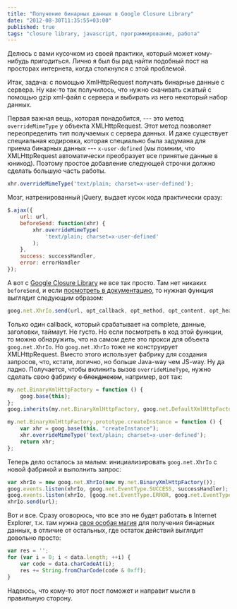 ```yaml
---
title: "Получение бинарных данных в Google Closure Library"
date: "2012-08-30T11:35:55+03:00"
published: true
tags: "closure library, javascript, программирование, работа"
---
```


Делюсь с вами кусочком из своей практики, который может кому-нибудь пригодиться. Лично я был бы рад найти подобный пост
на просторах интернета, когда столкнулся с этой проблемой.

Итак, задача: с помощью XmlHttpRequest получать бинарные данные с сервера. Ну как-то так получилось, что нужно
скачивать сжатый с помощью gzip xml-файл с сервера и выбирать из него некоторый набор данных.

Первая важная вещь, которая понадобится,&nbsp;--- это метод `overrideMimeType` у объекта XMLHttpRequest. Этот метод
позволяет переопределить тип получаемых с сервера данных. И даже существует специальная кодировка, которая специально
была задумана для приема бинарных данных&nbsp;--- `x-user-defined` (мы помним, что XMLHttpRequest автоматически
преобразует все принятые данные в юникод). Поэтому простое добавление следующей строчки должно сделать большую часть
работы.

~~~~~javascript
xhr.overrideMimeType('text/plain; charset=x-user-defined');
~~~~~

Мозг, натренированный jQuery, выдает кусок кода практически сразу:

~~~~~javascript
$.ajax({
    url: url,
    beforeSend: function(xhr) {
        xhr.overrideMimeType(
            'text/plain; charset=x-user-defined'
        );
    },
    success: successHandler,
    error: errorHandler
});
~~~~~

А вот с [Google Closure Library](https://developers.google.com/closure/library/) не все так просто. Там нет никаких
`beforeSend`, и если
[посмотреть в документацию](http://closure-library.googlecode.com/svn/docs/class_goog_net_XhrIo.html), то нужная
функция выглядит следующим образом:

~~~~~javascript
goog.net.XhrIo.send(url, opt_callback, opt_method, opt_content, opt_headers, opt_timeoutInterval)
~~~~~

Только один callback, который срабатывает на complete, данные, заголовки, таймаут. Не густо. Но если посмотреть в код
этой функции, то можно обнаружить, что на самом деле это прокси для объекта `goog.net.XhrIo`. Но `goog.net.XhrIo` тоже
не конструирует XMLHttpRequest. Вместо этого использует фабрику для создания запросов, что, кстати, логично, но больше
Java-way чем JS-way. Ну да ладно. Получается, чтобы вклинить вызов `overrideMimeType`, нужно сделать свою фабрику
~~с блекджеком~~, например, вот так:

~~~~~javascript
my.net.BinaryXmlHttpFactory = function () {
    goog.base(this);
};
goog.inherits(my.net.BinaryXmlHttpFactory, goog.net.DefaultXmlHttpFactory);

my.net.BinaryXmlHttpFactory.prototype.createInstance = function () {
    var xhr = goog.base(this, "createInstance");
    xhr.overrideMimeType('text/plain; charset=x-user-defined');
    return xhr;
};
~~~~~

Теперь дело осталось за малым: инициализировать `goog.net.XhrIo` c новой фабрикой и выполнить запрос:

~~~~~javascript
var xhrIo = new goog.net.XhrIo(new my.net.BinaryXmlHttpFactory());
goog.events.listen(xhrIo, goog.net.EventType.SUCCESS, successHandler);
goog.events.listen(xhrIo, [goog.net.EventType.ERROR, goog.net.EventType.ABORT], errorHandler);
xhrIo.send(url);
~~~~~

Вот и все. Сразу оговорюсь, что все это не будет работать в Internet Explorer, т.к. там нужна
[своя особая магия](http://stackoverflow.com/a/5913807/682727) для получения бинарных данных, в отличие от остальных,
где остаток действий выглядит довольно просто:

~~~~~javascript
var res = '';
for (var i = 0; i < data.length; ++i) {
    var code = data.charCodeAt(i);
    res += String.fromCharCode(code & 0xff);
}
~~~~~

Надеюсь, что кому-то этот пост поможет и направит мысли в правильную сторону.
